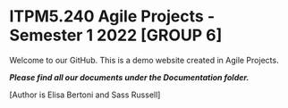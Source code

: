 # ITPM5.240 Agile Projects - Semester 1 2022  [GROUP 6] #


Welcome to our GitHub. This is a demo website created in Agile Projects.



***Please find all our documents under the Documentation folder.***



[Author is Elisa Bertoni and Sass Russell]
